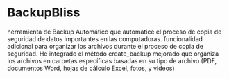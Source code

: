 # BackupBliss

herramienta de  Backup Automático   que automatice el proceso de copia de seguridad de datos importantes en las computadoras. funcionalidad adicional para organizar los archivos  durante el proceso de copia de seguridad. He integrado el método create_backup mejorado que organiza los archivos en carpetas específicas basadas en su tipo de archivo (PDF, documentos Word, hojas de cálculo Excel, fotos, y videos)
